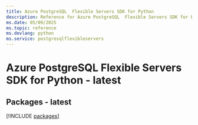 ```yaml
---
title: Azure PostgreSQL  Flexible Servers SDK for Python
description: Reference for Azure PostgreSQL  Flexible Servers SDK for Python
ms.date: 05/09/2025
ms.topic: reference
ms.devlang: python
ms.service: postgresqlflexibleservers
---
```

# Azure PostgreSQL  Flexible Servers SDK for Python - latest
## Packages - latest
[!INCLUDE [packages](postgresql--flexible-servers-index.md)]